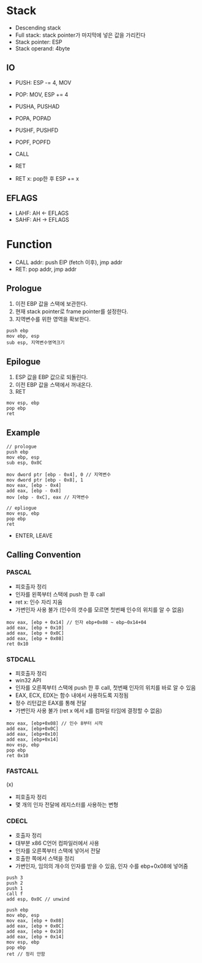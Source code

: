 # Stack

- Descending stack
- Full stack: stack pointer가 마지막에 넣은 값을 가리킨다
- Stack pointer: ESP
- Stack operand: 4byte

## IO

- PUSH: ESP -= 4, MOV
- POP: MOV, ESP += 4

- PUSHA, PUSHAD
- POPA, POPAD

- PUSHF, PUSHFD
- POPF, POPFD

- CALL
- RET
- RET x: pop한 후 ESP += x

## EFLAGS

- LAHF: AH <- EFLAGS
- SAHF: AH -> EFLAGS

# Function

- CALL addr: push EIP (fetch 이후), jmp addr
- RET: pop addr, jmp addr

## Prologue

1. 이전 EBP 값을 스택에 보관한다.
2. 현재 stack pointer로 frame pointer를 설정한다.
3. 지역변수를 위한 영역을 확보한다.

```
push ebp
mov ebp, esp
sub esp, 지역변수영역크기
```

## Epilogue

1. ESP 값을 EBP 값으로 되돌린다.
2. 이전 EBP 값을 스택에서 꺼내온다.
3. RET

```
mov esp, ebp
pop ebp
ret
```

## Example

```
// prologue
push ebp
mov ebp, esp
sub esp, 0x0C

mov dword ptr [ebp - 0x4], 0 // 지역변수
mov dword ptr [ebp - 0x8], 1
mov eax, [ebp - 0x4]
add eax, [ebp - 0x8]
mov [ebp - 0xC], eax // 지역변수

// epliogue
mov esp, ebp
pop ebp
ret
```

- ENTER, LEAVE

## Calling Convention

### PASCAL

- 피호출자 정리
- 인자를 왼쪽부터 스택에 push 한 후 call
- ret x: 인수 자리 지움
- 가변인자 사용 불가 (인수의 갯수를 모르면 첫번째 인수의 위치를 알 수 없음)

```
mov eax, [ebp + 0x14] // 인자 ebp+0x08 ~ ebp~0x14+04
add eax, [ebp + 0x10]
add eax, [ebp + 0x0C]
add eax, [ebp + 0x08]
ret 0x10 
```

### STDCALL

- 피호출자 정리
- win32 API
- 인자를 오른쪽부터 스택에 push 한 후 call, 첫번째 인자의 위치를 바로 알 수 있음
- EAX, ECX, EDX는 함수 내에서 사용하도록 지정됨
- 정수 리턴값은 EAX를 통해 전달
- 가변인자 사용 불가 (ret x 에서 x를 컴파일 타임에 결정할 수 없음)

```
mov eax, [ebp+0x08] // 인수 8부터 시작
add eax, [ebp+0x0C]
add eax, [ebp+0x10]
add eax, [ebp+0x14]
mov esp, ebp
pop ebp
ret 0x10
```

### FASTCALL

(x)
- 피호출자 정리
- 몇 개의 인자 전달에 레지스터를 사용하는 변형 

### CDECL

- 호출자 정리
- 대부분 x86 C언어 컴파일러에서 사용
- 인자를 오른쪽부터 스택에 넣어서 전달
- 호출한 쪽에서 스택을 정리
- 가변인자, 임의의 개수의 인자를 받을 수 있음, 인자 수를 ebp+0x08에 넣어줌

```
push 3
push 2
push 1
call f
add esp, 0x0C // unwind
```

```
push ebp
mov ebp, esp
mov eax, [ebp + 0x08]
add eax, [ebp + 0x0C]
add eax, [ebp + 0x10]
add eax, [ebp + 0x14]
mov esp, ebp
pop ebp
ret // 정리 안함
```

